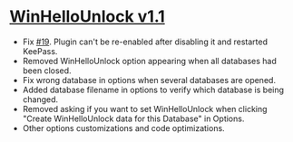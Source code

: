 ﻿# [WinHelloUnlock v1.1](https://github.com/Angelelz/WinHelloUnlock/releases/tag/v1.1)

- Fix [#19](https://github.com/Angelelz/WinHelloUnlock/issues/19). Plugin can't be re-enabled after disabling it and restarted KeePass.
- Removed WinHelloUnlock option appearing when all databases had been closed.
- Fix wrong database in options when several databases are opened.
- Added database filename in options to verify which database is being changed.
- Removed asking if you want to set WinHelloUnlock when clicking "Create WinHelloUnlock data for this Database" in Options.
- Other options customizations and code optimizations.